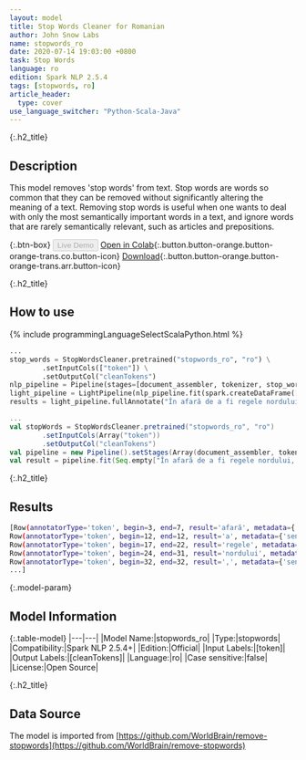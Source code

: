 ```yaml
---
layout: model
title: Stop Words Cleaner for Romanian
author: John Snow Labs
name: stopwords_ro
date: 2020-07-14 19:03:00 +0800
task: Stop Words
language: ro
edition: Spark NLP 2.5.4
tags: [stopwords, ro]
article_header:
  type: cover
use_language_switcher: "Python-Scala-Java"
---
```


{:.h2_title}
## Description
This model removes 'stop words' from text. Stop words are words so common that they can be removed without significantly altering the meaning of a text. Removing stop words is useful when one wants to deal with only the most semantically important words in a text, and ignore words that are rarely semantically relevant, such as articles and prepositions.

{:.btn-box}
<button class="button button-orange" disabled>Live Demo</button>
[Open in Colab](https://colab.research.google.com/github/JohnSnowLabs/spark-nlp-workshop/blob/b2eb08610dd49d5b15077cc499a94b4ec1e8b861/jupyter/annotation/english/stop-words/StopWordsCleaner.ipynb){:.button.button-orange.button-orange-trans.co.button-icon}
[Download](https://s3.amazonaws.com/auxdata.johnsnowlabs.com/public/models/stopwords_ro_ro_2.5.4_2.4_1594742441548.zip){:.button.button-orange.button-orange-trans.arr.button-icon}

{:.h2_title}
## How to use

<div class="tabs-box" markdown="1">

{% include programmingLanguageSelectScalaPython.html %}

```python
...
stop_words = StopWordsCleaner.pretrained("stopwords_ro", "ro") \
        .setInputCols(["token"]) \
        .setOutputCol("cleanTokens")
nlp_pipeline = Pipeline(stages=[document_assembler, tokenizer, stop_words])
light_pipeline = LightPipeline(nlp_pipeline.fit(spark.createDataFrame([['']]).toDF("text")))
results = light_pipeline.fullAnnotate("În afară de a fi regele nordului, John Snow este un medic englez și un lider în dezvoltarea anesteziei și igienei medicale.")
```

```scala
...
val stopWords = StopWordsCleaner.pretrained("stopwords_ro", "ro")
        .setInputCols(Array("token"))
        .setOutputCol("cleanTokens")
val pipeline = new Pipeline().setStages(Array(document_assembler, tokenizer, stopWords))
val result = pipeline.fit(Seq.empty["În afară de a fi regele nordului, John Snow este un medic englez și un lider în dezvoltarea anesteziei și igienei medicale."].toDS.toDF("text")).transform(data)
```

{:.h2_title}
## Results

```bash
[Row(annotatorType='token', begin=3, end=7, result='afară', metadata={'sentence': '0'}),
Row(annotatorType='token', begin=12, end=12, result='a', metadata={'sentence': '0'}),
Row(annotatorType='token', begin=17, end=22, result='regele', metadata={'sentence': '0'}),
Row(annotatorType='token', begin=24, end=31, result='nordului', metadata={'sentence': '0'}),
Row(annotatorType='token', begin=32, end=32, result=',', metadata={'sentence': '0'}),
...]
```

{:.model-param}
## Model Information

{:.table-model}
|---|---|
|Model Name:|stopwords_ro|
|Type:|stopwords|
|Compatibility:|Spark NLP 2.5.4+|
|Edition:|Official|
|Input Labels:|[token]|
|Output Labels:|[cleanTokens]|
|Language:|ro|
|Case sensitive:|false|
|License:|Open Source|

{:.h2_title}
## Data Source
The model is imported from [https://github.com/WorldBrain/remove-stopwords](https://github.com/WorldBrain/remove-stopwords)